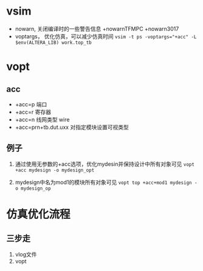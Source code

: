 # vsim
 - nowarn, 关闭编译时的一些警告信息
    +nowarnTFMPC   +nowarn3017
 - voptargs， 优化仿真，可以减少仿真时间
  `vsim -t ps -voptargs="+acc" -L $env(ALTERA_LIB) work.top_tb`

# vopt
## acc
* +acc=p 端口
* +acc=r 寄存器
* +acc=n 线网类型 wire
* +acc=prn+tb.dut.uxx   对指定模块设置可视类型
## 例子
1. 通过使用无参数的+acc选项，优化mydesin并保持设计中所有对象可见
`vopt +acc mydesign -o mydesign_opt`

2. mydesign中名为mod1的模块所有对象可见
`vopt top +acc+mod1 mydesign -o mydesign_op`

# 仿真优化流程

## 三步走
1. vlog文件
2. vopt
